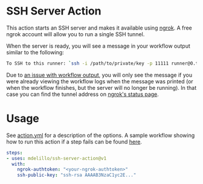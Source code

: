 # SSH Server Action

This action starts an SSH server and makes it available using [ngrok](https://ngrok.com/). A free ngrok account will allow you to run a single SSH tunnel.

When the server is ready, you will see a message in your workflow output similar to the following:

```bash
To SSH to this runner: `ssh -i /path/to/private/key -p 11111 runner@0.tcp.ngrok.io`
```

Due to [an issue with workflow output](https://github.community/t/how-to-see-the-full-log-while-a-workflow-is-in-progress/17455), you will only see the message if you were already viewing the workflow logs when the message was printed (or when the workflow finishes, but the server will no longer be running).
In that case you can find the tunnel address on [ngrok's status page](https://dashboard.ngrok.com/status/tunnels).

# Usage

See [action.yml](action.yml) for a description of the options. A sample workflow showing how to run this action if a step fails can be found [here](.github/workflows/sample.yml).

```yaml
steps:
- uses: mdelillo/ssh-server-action@v1
  with:
    ngrok-authtoken: "<your-ngrok-authtoken>"
    ssh-public-key: "ssh-rsa AAAAB3NzaC1yc2E..."
```
